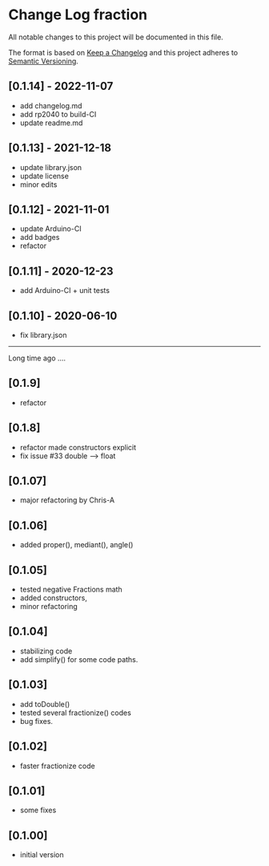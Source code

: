 # Change Log fraction

All notable changes to this project will be documented in this file.

The format is based on [Keep a Changelog](http://keepachangelog.com/)
and this project adheres to [Semantic Versioning](http://semver.org/).


## [0.1.14] - 2022-11-07
- add changelog.md
- add rp2040 to build-CI
- update readme.md


## [0.1.13] - 2021-12-18
- update library.json
- update license
- minor edits

## [0.1.12] - 2021-11-01
- update Arduino-CI
- add badges
- refactor

## [0.1.11] - 2020-12-23
- add Arduino-CI + unit tests

## [0.1.10] - 2020-06-10
- fix library.json

---- 

Long time ago ....

## [0.1.9]
- refactor

## [0.1.8]
- refactor made constructors explicit
- fix issue #33 double --> float

## [0.1.07]
- major refactoring by Chris-A

## [0.1.06]
- added proper(), mediant(), angle()

## [0.1.05]
- tested negative Fractions math
- added constructors,
- minor refactoring

## [0.1.04]
- stabilizing code
- add simplify() for some code paths.

## [0.1.03]
- add toDouble()
- tested several fractionize() codes
- bug fixes.

## [0.1.02]
- faster fractionize code

## [0.1.01]
- some fixes

## [0.1.00]
- initial version